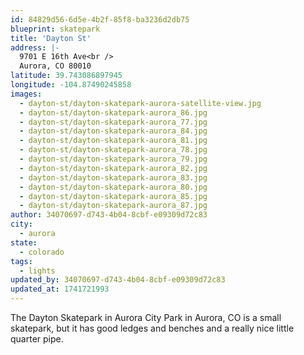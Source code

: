 ```yaml
---
id: 84829d56-6d5e-4b2f-85f8-ba3236d2db75
blueprint: skatepark
title: 'Dayton St'
address: |-
  9701 E 16th Ave<br />
  Aurora, CO 80010
latitude: 39.743086897945
longitude: -104.87490245858
images:
  - dayton-st/dayton-skatepark-aurora-satellite-view.jpg
  - dayton-st/dayton-skatepark-aurora_86.jpg
  - dayton-st/dayton-skatepark-aurora_77.jpg
  - dayton-st/dayton-skatepark-aurora_84.jpg
  - dayton-st/dayton-skatepark-aurora_81.jpg
  - dayton-st/dayton-skatepark-aurora_78.jpg
  - dayton-st/dayton-skatepark-aurora_79.jpg
  - dayton-st/dayton-skatepark-aurora_82.jpg
  - dayton-st/dayton-skatepark-aurora_83.jpg
  - dayton-st/dayton-skatepark-aurora_80.jpg
  - dayton-st/dayton-skatepark-aurora_85.jpg
  - dayton-st/dayton-skatepark-aurora_87.jpg
author: 34070697-d743-4b04-8cbf-e09309d72c83
city:
  - aurora
state:
  - colorado
tags:
  - lights
updated_by: 34070697-d743-4b04-8cbf-e09309d72c83
updated_at: 1741721993
---
```

The Dayton Skatepark in Aurora City Park in Aurora, CO is a small skatepark, but it has good ledges and benches and a really nice little quarter pipe.
